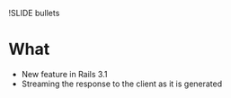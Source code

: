 !SLIDE bullets
# What #
* New feature in Rails 3.1
* Streaming the response to the client as it is generated